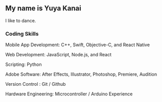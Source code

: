 ## My name is Yuya Kanai

I like to dance.

### Coding Skills

Mobile App Development: C++, Swift, Objective-C, and React Native

Web Development: JavaScript, Node.js, and React

Scripting: Python

Adobe Software: After Effects, Illustrator, Photoshop, Premiere, Audition

Version Control : Git / Github	

Hardware Engineering: Microcontroller / Arduino Experience

